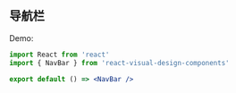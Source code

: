 ## 导航栏

Demo:

```jsx
import React from 'react'
import { NavBar } from 'react-visual-design-components'

export default () => <NavBar />
```
